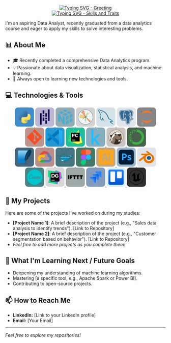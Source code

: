 <p align="center">
  <a href="https://git.io/typing-svg">
    <img src="https://readme-typing-svg.herokuapp.com?font=JetBrains+Mono&duration=1500&pause=1000&color=F7F7F7&center=true&vCenter=true&repeat=false&width=435&height=25&lines=Hey!+I'm+Serhii+%F0%9F%91%8B" alt="Typing SVG - Greeting" />
  </a>
  <br>
  <a href="https://git.io/typing-svg">
    <img src="https://readme-typing-svg.demolab.com?font=JetBrains+Mono&duration=1500&pause=1000&color=6132C3C8&background=92891A00&center=true&vCenter=true&random=true&width=435&height=25&lines=Data+Analyst;Data+Visualizer;Architect;Creative+Creator;Always+learning;Gym+Lover;Nomad;Extrovert;Problem+Solver;SQL+Enthusiast;Python+Coder;Insight+Miner;Machine+Learning+Curious;Tech+Explorer;Lifelong+Learner;Detail+Oriented;Critical+Thinker;Curious+Mind;Tech+Savvy;Minimalist;Exploring+the+Data+Universe" alt="Typing SVG - Skills and Traits" />
  </a>
</p>
I'm an aspiring Data Analyst, recently graduated from a data analytics course and eager to apply my skills to solve interesting problems.

## 📊 About Me

* 🎓 Recently completed a comprehensive Data Analytics program.
* 💡 Passionate about data visualization, statistical analysis, and machine learning.
* 🌱 Always open to learning new technologies and tools.

## 💻 Technologies & Tools

<p align="center">
  <a href="https://www.python.org/" target="_blank" rel="noopener noreferrer">
    <img src="https://raw.githubusercontent.com/SerhiiKutkovskyiDA/SerhiiKutkovskyiDA/main/ico/python-original.svg" alt="Python" width="60" height="60"/>
  </a>
  <a href="https://pandas.pydata.org/" target="_blank" rel="noopener noreferrer">
    <img src="https://raw.githubusercontent.com/SerhiiKutkovskyiDA/SerhiiKutkovskyiDA/main/ico/pandas-plain.svg" alt="Pandas" width="60" height="60"/>
  </a>
  <a href="https://numpy.org/" target="_blank" rel="noopener noreferrer">
    <img src="https://raw.githubusercontent.com/SerhiiKutkovskyiDA/SerhiiKutkovskyiDA/main/ico/numpy-plain.svg" alt="NumPy" width="60" height="60"/>
  </a>
  <a href="https://matplotlib.org/" target="_blank" rel="noopener noreferrer">
    <img src="https://raw.githubusercontent.com/SerhiiKutkovskyiDA/SerhiiKutkovskyiDA/main/ico/matplotlib-original.svg" alt="Matplotlib" width="60" height="60"/>
  </a>
  <a href="https://www.mysql.com/" target="_blank" rel="noopener noreferrer">
    <img src="https://raw.githubusercontent.com/SerhiiKutkovskyiDA/SerhiiKutkovskyiDA/main/ico/mysql-original.svg" alt="MySQL" width="60" height="60"/>
  </a>
  <a href="https://www.postgresql.org/" target="_blank" rel="noopener noreferrer">
    <img src="https://raw.githubusercontent.com/SerhiiKutkovskyiDA/SerhiiKutkovskyiDA/main/ico/postgresql-plain.svg" alt="PostgreSQL" width="60" height="60"/>
  </a>
  <a href="https://jupyter.org/" target="_blank" rel="noopener noreferrer">
    <img src="https://raw.githubusercontent.com/SerhiiKutkovskyiDA/SerhiiKutkovskyiDA/main/ico/jupyter-original.svg" alt="Jupyter" width="60" height="60"/>
  </a>
  <a href="https://git-scm.com/" target="_blank" rel="noopener noreferrer">
    <img src="https://raw.githubusercontent.com/SerhiiKutkovskyiDA/SerhiiKutkovskyiDA/main/ico/git-original.svg" alt="Git" width="60" height="60"/>
  </a>
  <a href="https://code.visualstudio.com/" target="_blank" rel="noopener noreferrer">
    <img src="https://raw.githubusercontent.com/SerhiiKutkovskyiDA/SerhiiKutkovskyiDA/main/ico/vscode-original.svg" alt="VS Code" width="60" height="60"/>
  </a>
  <a href="https://www.jetbrains.com/pycharm/" target="_blank" rel="noopener noreferrer">
    <img src="https://raw.githubusercontent.com/SerhiiKutkovskyiDA/SerhiiKutkovskyiDA/main/ico/pycharm-original.svg" alt="PyCharm" width="60" height="60"/>
  </a>
  <a href="https://www.kaggle.com/" target="_blank" rel="noopener noreferrer">
    <img src="https://raw.githubusercontent.com/SerhiiKutkovskyiDA/SerhiiKutkovskyiDA/main/ico/kaggle-original.svg" alt="Kaggle" width="60" height="60"/>
  </a>
  <a href="https://dbeaver.io/" target="_blank" rel="noopener noreferrer">
    <img src="https://raw.githubusercontent.com/SerhiiKutkovskyiDA/SerhiiKutkovskyiDA/main/ico/dbeaver-original.svg" alt="DBeaver" width="60" height="60"/>
  </a>
  <a href="https://www.anaconda.com/" target="_blank" rel="noopener noreferrer">
    <img src="https://raw.githubusercontent.com/SerhiiKutkovskyiDA/SerhiiKutkovskyiDA/main/ico/anaconda-original.svg" alt="Anaconda" width="60" height="60"/>
  </a>
  <br>
  <a href="https://www.sqlite.org/index.html" target="_blank" rel="noopener noreferrer">
    <img src="https://raw.githubusercontent.com/SerhiiKutkovskyiDA/SerhiiKutkovskyiDA/main/ico/sqlite-original.svg" alt="SQLite" width="60" height="60"/>
  </a>
  <a href="https://cloud.google.com/" target="_blank" rel="noopener noreferrer">
    <img src="https://raw.githubusercontent.com/SerhiiKutkovskyiDA/SerhiiKutkovskyiDA/main/ico/googlecloud-original.svg" alt="Google Cloud Platform" width="60" height="60"/>
  </a>
  <a href="https://www.docker.com/" target="_blank" rel="noopener noreferrer">
    <img src="https://raw.githubusercontent.com/SerhiiKutkovskyiDA/SerhiiKutkovskyiDA/main/ico/docker-original.svg" alt="Docker" width="60" height="60"/>
  </a>
  <a href="https://www.figma.com/" target="_blank" rel="noopener noreferrer">
    <img src="https://raw.githubusercontent.com/SerhiiKutkovskyiDA/SerhiiKutkovskyiDA/main/ico/figma-original.svg" alt="Figma" width="60" height="60"/>
  </a>
  <a href="https://www.adobe.com/products/illustrator.html" target="_blank" rel="noopener noreferrer">
    <img src="https://raw.githubusercontent.com/SerhiiKutkovskyiDA/SerhiiKutkovskyiDA/main/ico/illustrator-plain.svg" alt="Adobe Illustrator" width="60" height="60"/>
  </a>
  <a href="https://www.adobe.com/products/photoshop.html" target="_blank" rel="noopener noreferrer">
    <img src="https://raw.githubusercontent.com/SerhiiKutkovskyiDA/SerhiiKutkovskyiDA/main/ico/photoshop-original.svg" alt="Adobe Photoshop" width="60" height="60"/>
  </a>
  <a href="https://www.blender.org/" target="_blank" rel="noopener noreferrer">
    <img src="https://raw.githubusercontent.com/SerhiiKutkovskyiDA/SerhiiKutkovskyiDA/main/ico/blender-original.svg" alt="Blender" width="60" height="60"/>
  </a>
  <a href="https://www.canva.com/" target="_blank" rel="noopener noreferrer">
    <img src="https://raw.githubusercontent.com/SerhiiKutkovskyiDA/SerhiiKutkovskyiDA/main/ico/canva-original.svg" alt="Canva" width="60" height="60"/>
  </a>
  <a href="https://www.jetbrains.com/datagrip/" target="_blank" rel="noopener noreferrer">
    <img src="https://raw.githubusercontent.com/SerhiiKutkovskyiDA/SerhiiKutkovskyiDA/main/ico/datagrip-original.svg" alt="DataGrip" width="60" height="60"/>
  </a>
  <a href="https://ifttt.com/" target="_blank" rel="noopener noreferrer">
    <img src="https://raw.githubusercontent.com/SerhiiKutkovskyiDA/SerhiiKutkovskyiDA/main/ico/ifttt-original.svg" alt="IFTTT" width="60" height="60"/>
  </a>
  <a href="https://www.atlassian.com/software/jira" target="_blank" rel="noopener noreferrer">
    <img src="https://raw.githubusercontent.com/SerhiiKutkovskyiDA/SerhiiKutkovskyiDA/main/ico/jira-original.svg" alt="Jira" width="60" height="60"/>
  </a>
  <a href="https://trello.com/" target="_blank" rel="noopener noreferrer">
    <img src="https://raw.githubusercontent.com/SerhiiKutkovskyiDA/SerhiiKutkovskyiDA/main/ico/trello-original.svg" alt="Trello" width="60" height="60"/>
  </a>
  <a href="https://www.unrealengine.com/" target="_blank" rel="noopener noreferrer">
    <img src="https://raw.githubusercontent.com/SerhiiKutkovskyiDA/SerhiiKutkovskyiDA/main/ico/unrealengine-original.svg" alt="Unreal Engine" width="60" height="60"/>
  </a>
</p>

## 🚀 My Projects

Here are some of the projects I've worked on during my studies:

* **[Project Name 1]**: A brief description of the project (e.g., "Sales data analysis to identify trends"). [Link to Repository]
* **[Project Name 2]**: A brief description of the project (e.g., "Customer segmentation based on behavior"). [Link to Repository]
* *Feel free to add more projects as you complete them!*

## 🌱 What I'm Learning Next / Future Goals

* Deepening my understanding of machine learning algorithms.
* Mastering [a specific tool, e.g., Apache Spark or Power BI].
* Contributing to open-source projects.

## 📫 How to Reach Me

* **LinkedIn:** [Link to your LinkedIn profile]
* **Email:** [Your Email]

---
*Feel free to explore my repositories!*

